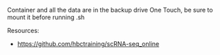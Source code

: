 Container and all the data are in the backup drive One Touch, be sure to mount it before running .sh

Resources:
- https://github.com/hbctraining/scRNA-seq_online

